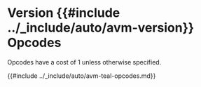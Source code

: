 # Version {{#include ../_include/auto/avm-version}} Opcodes

Opcodes have a cost of 1 unless otherwise specified.

{{#include ../_include/auto/avm-teal-opcodes.md}}